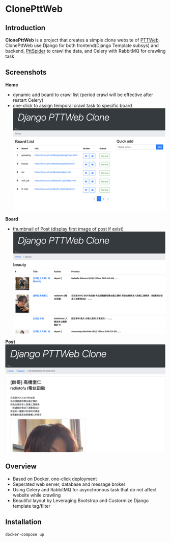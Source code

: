 # ClonePttWeb
## Introduction
**ClonePttWeb** is a project that creates a simple clone website of [PTTWeb](https://www.ptt.cc/bbs/index.html). ClonePttWeb use Django for both frontend(Django Template subsys) and backend, [PttSpider](https://github.com/n3k0fi5t/PttSpider) to crawl the data, and Celery with RabbitMQ for crawling task

## Screenshots
**Home**
- dynamic add board to crawl list (period crawl will be effective after restart Celery)
- one-click to assign temporal crawl task to specific board
![](https://github.com/n3k0fi5t/ClonePttWeb/blob/main/screenshot/home.png)

**Board**
- thumbnail of Post (display first image of post if exist)
![](https://github.com/n3k0fi5t/ClonePttWeb/blob/main/screenshot/board.png)

**Post**
![](https://github.com/n3k0fi5t/ClonePttWeb/blob/main/screenshot/post.png)

## Overview
- Based on Docker, one-click deployment
- Seperated web server, database and message broker
- Using Celery and RabbitMQ for asynchronous task that do not affect website while crawling
- Beautiful layout by Leveraging Bootstrap and Custormize Django template tag/filter

## Installation
```
docker-compose up
```
